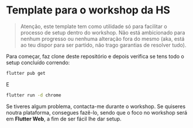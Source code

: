 # Template para o workshop da HS

> Atenção, este template tem como utilidade só para facilitar o processo de setup dentro do workshop. Não está ambicionado para nenhum progresso ou nenhuma alteração fora do mesmo (aka, está ao teu dispor para ser partido, não trago garantias de resolver tudo). 

Para começar, faz clone deste repositório e depois verifica se tens todo o setup concluído correndo:


```bash
flutter pub get
```

E

```bash
flutter run -d chrome
```

Se tiveres algum problema, contacta-me durante o workshop.
Se quiseres noutra plataforma, consegues fazê-lo, sendo que o foco no workshop será em **Flutter Web**, a fim de ser fácil lhe dar setup.